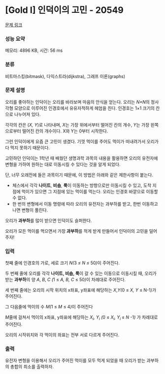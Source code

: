 # [Gold I] 인덕이의 고민 - 20549 

[문제 링크](https://www.acmicpc.net/problem/20549) 

### 성능 요약

메모리: 4896 KB, 시간: 56 ms

### 분류

비트마스킹(bitmask), 다익스트라(dijkstra), 그래프 이론(graphs)

### 문제 설명

<p>오리를 좋아하는 인덕이는 오리를 바라보며 마음의 안식을 얻는다. 오리는<em> N×N</em>의 정사각형 모양으로 이루어진 인경호에서 유유자적하게 헤엄을 친다. 인경호는 1×1 크기의 칸으로 나누어져 있다.</p>

<p>각각의 칸은 (<em>X, Y</em>)로 나타내며, <em>X</em>는 가장 위에서부터 떨어진 칸의 개수, <em>Y</em>는 가장 왼쪽으로부터 떨어진 칸의 개수이다. X와 Y는 0부터 시작한다. </p>

<p>그런 인덕이에게 요즘 큰 고민이 생겼다. 기껏 먹이를 주어도 먹이가 떠내려가서 오리가 다 먹지 못하기 때문이다.</p>

<p>고민하던 인덕이는 1학년 때 배웠던 생명과학 과목의 내용을 활용하면 오리의 유전자에 변형을 가하여 원하는 대로 이동시킬 수 있다는 것을 알게 되었다.</p>

<p>단, 너무 오래전에 들은 과목이기 때문에, 이 방법은 아래와 같은 제한사항이 붙는다.</p>

<ul>
	<li>체스에서 각각 <strong>나이트</strong>, <strong>비숍</strong>, <strong>룩</strong>이 이동하는 방향으로만 이동시킬 수 있고, 도착 지점에 먹이가 있으면 그 지점에 있는 먹이를 먹는다. 오리는 인경호 바깥으로 이동할 수 없다.</li>
	<li>한 번의 변형에서 이동 명령에 따라 오리의 유전자는 과부하를 받고, 한번 이동하고 나면 변형이 풀린다.</li>
</ul>

<p>오리가 <strong>과부하</strong>를 많이 받으면 인덕이도 슬퍼한다.</p>

<p>오리가 모든 먹이를 먹으면서 가장<strong> 과부하</strong>를 적게 받게 만들어서 인덕이의 고민을 덜어주자!</p>

### 입력 

 <p>첫째 줄에 인경호의 가로, 세로 크기 <em>N(</em>3 <em>≤ N ≤ </em>50<em>)</em>이 주어진다.</p>

<p>두 번째 줄에 오리를 각각 <strong>나이트,  비숍, 룩</strong>이 갈 수 있는 이동으로 이동시킬 때, 오리가 받는 <strong>과부하</strong>의 양 <em>A</em>, <em>B</em>, <em>C (</em>1<i> </i>≤<em> A, B, C </em> ≤<em> </em>50<em>)</em>이 차례대로 주어진다.</p>

<p>세 번째 줄에는 오리의 시작 위치의 x좌표, y좌표에 해당하는 <em>X</em>,<em>Y(</em>0 ≤ <em>X, Y </em>≤ N-1<em>)</em>가 주어진다.</p>

<p>그 다음줄에 먹이의 수 <em>M(</em>1 ≤ <em>M </em>≤<em> </em>4<em>)</em>이 주어진다</p>

<p><em>M</em>줄에 걸쳐서 먹이의 x좌표, y좌표에 해당하는 <em>X<sub>i</sub>, Y<sub>i</sub> (</em>0<i> </i>≤ <em>X<sub>i</sub>, Y<sub>i </sub></em>≤ <em>N </em>-1<em>) </em>가 차례대로 주어진다.</p>

<p>오리의 시작위치와 각 먹이의 좌표는 전부 서로 다르게 주어진다.</p>

### 출력 

 <p>유전자 변형을 이용해서 오리가 주어진 먹이를 모두 먹게 되었을 때 오리가 받는 과부하의 총합의 최소를 출력하자.</p>


